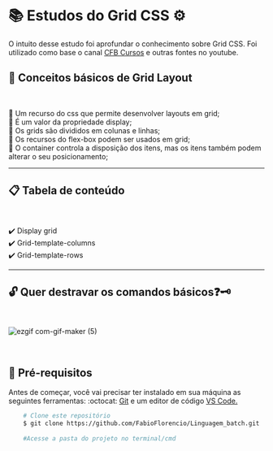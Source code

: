 # :books: Estudos do Grid CSS :gear:

<p>O intuito desse estudo foi aprofundar o conhecimento sobre Grid CSS. Foi utilizado como base o canal <a href="https://www.youtube.com/playlist?list=PLx4x_zx8csUjBWkYq0VZBENH2K1siCmN6">CFB Cursos</a> e outras fontes no youtube.</p>

## :ledger: Conceitos básicos de Grid Layout
<br>

:small_blue_diamond: Um recurso do css que permite desenvolver layouts em grid;<br>
:small_blue_diamond: É um valor da propriedade display;<br>
:small_blue_diamond: Os grids são divididos em colunas e linhas;<br>
:small_blue_diamond: Os recursos do flex-box podem ser usados em grid;<br>
:small_blue_diamond: O container controla a disposição dos itens, mas os itens também podem alterar o seu posicionamento;

---

## :clipboard: Tabela de conteúdo

<br>

:heavy_check_mark: Display grid<br>
:heavy_check_mark: Grid-template-columns<br>
:heavy_check_mark: Grid-template-rows<br>


---


## :unlock: Quer destravar os comandos básicos:question::old_key:
<br>

![ezgif com-gif-maker (5)](https://user-images.githubusercontent.com/78650091/220229632-d7f811a0-0762-4f6d-a3ea-81bdb561f1d3.gif)


<br>

## :mag_right:  Pré-requisitos

<p>Antes de começar, você vai precisar ter instalado em sua máquina as seguintes ferramentas: :octocat: <a href="https://git-scm.com/downloads">Git</a> e um editor de código <a href="https://code.visualstudio.com/download">VS Code.</a></p>

```bash
    # Clone este repositório
    $ git clone https://github.com/FabioFlorencio/Linguagem_batch.git
	
    #Acesse a pasta do projeto no terminal/cmd    
	
```